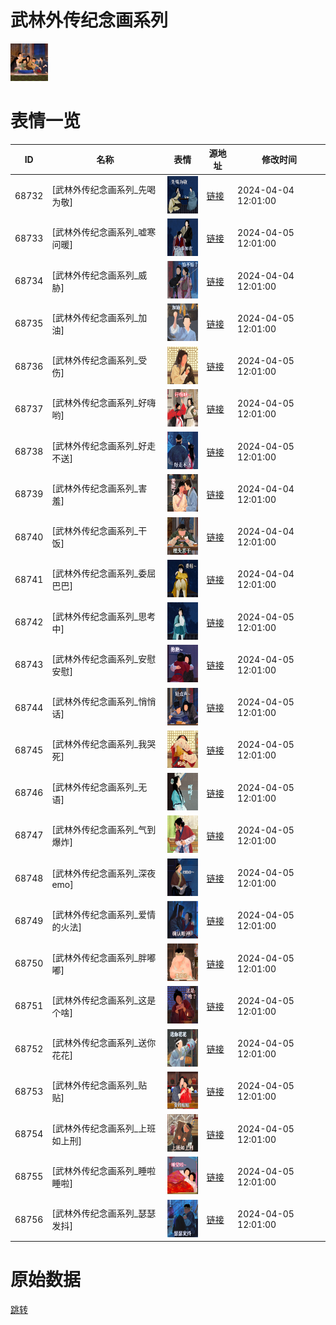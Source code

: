 # 武林外传纪念画系列

<img src="./cover.png" height="60" alt="cover" />

# 表情一览

|ID|名称|表情|源地址|修改时间|
|----|----|----|----|----|
|68732|[武林外传纪念画系列_先喝为敬]|<img src="./pic/068732_%5B武林外传纪念画系列_先喝为敬%5D.png" height="60" alt="先喝为敬"/>|[链接](https://i0.hdslb.com/bfs/garb/3d1f31ca23226035888a52b505e5fc3f3b6692ff.png)|2024-04-04 12:01:00|
|68733|[武林外传纪念画系列_嘘寒问暖]|<img src="./pic/068733_%5B武林外传纪念画系列_嘘寒问暖%5D.png" height="60" alt="嘘寒问暖"/>|[链接](https://i0.hdslb.com/bfs/garb/59dca60183b896fc8dd7909009be6926c346f6ba.png)|2024-04-05 12:01:00|
|68734|[武林外传纪念画系列_威胁]|<img src="./pic/068734_%5B武林外传纪念画系列_威胁%5D.png" height="60" alt="威胁"/>|[链接](https://i0.hdslb.com/bfs/garb/1073758520c84e7bfaf5090b026571fd90a1b0c4.png)|2024-04-04 12:01:00|
|68735|[武林外传纪念画系列_加油]|<img src="./pic/068735_%5B武林外传纪念画系列_加油%5D.png" height="60" alt="加油"/>|[链接](https://i0.hdslb.com/bfs/garb/e45d94b79babd70dc1a2d4208d0515670a668431.png)|2024-04-05 12:01:00|
|68736|[武林外传纪念画系列_受伤]|<img src="./pic/068736_%5B武林外传纪念画系列_受伤%5D.png" height="60" alt="受伤"/>|[链接](https://i0.hdslb.com/bfs/garb/4612502cf4217eb4c1310617370970d59cb10c50.png)|2024-04-05 12:01:00|
|68737|[武林外传纪念画系列_好嗨哟]|<img src="./pic/068737_%5B武林外传纪念画系列_好嗨哟%5D.png" height="60" alt="好嗨哟"/>|[链接](https://i0.hdslb.com/bfs/garb/cdb5ed7be8999971894929a6f6eef39fb6adf34c.png)|2024-04-05 12:01:00|
|68738|[武林外传纪念画系列_好走不送]|<img src="./pic/068738_%5B武林外传纪念画系列_好走不送%5D.png" height="60" alt="好走不送"/>|[链接](https://i0.hdslb.com/bfs/garb/24ab55a75935d22ac9c41f6808b2c6def0cfd535.png)|2024-04-05 12:01:00|
|68739|[武林外传纪念画系列_害羞]|<img src="./pic/068739_%5B武林外传纪念画系列_害羞%5D.png" height="60" alt="害羞"/>|[链接](https://i0.hdslb.com/bfs/garb/2607cc618532ae035077739aa9740eb07b3715ca.png)|2024-04-04 12:01:00|
|68740|[武林外传纪念画系列_干饭]|<img src="./pic/068740_%5B武林外传纪念画系列_干饭%5D.png" height="60" alt="干饭"/>|[链接](https://i0.hdslb.com/bfs/garb/379d659aeb96f8cbc71f50cf9a1c07bc37d52cee.png)|2024-04-04 12:01:00|
|68741|[武林外传纪念画系列_委屈巴巴]|<img src="./pic/068741_%5B武林外传纪念画系列_委屈巴巴%5D.png" height="60" alt="委屈巴巴"/>|[链接](https://i0.hdslb.com/bfs/garb/635c4331180a9c34588ac30a3a810c341c8aebee.png)|2024-04-04 12:01:00|
|68742|[武林外传纪念画系列_思考中]|<img src="./pic/068742_%5B武林外传纪念画系列_思考中%5D.png" height="60" alt="思考中"/>|[链接](https://i0.hdslb.com/bfs/garb/6279ec598de4275acb7d2181bf70ee5cf8ec05c9.png)|2024-04-05 12:01:00|
|68743|[武林外传纪念画系列_安慰安慰]|<img src="./pic/068743_%5B武林外传纪念画系列_安慰安慰%5D.png" height="60" alt="安慰安慰"/>|[链接](https://i0.hdslb.com/bfs/garb/9117c2c0ab02c327ac515662262a4c599d00fe01.png)|2024-04-05 12:01:00|
|68744|[武林外传纪念画系列_悄悄话]|<img src="./pic/068744_%5B武林外传纪念画系列_悄悄话%5D.png" height="60" alt="悄悄话"/>|[链接](https://i0.hdslb.com/bfs/garb/16bd7db20bc67edd6214f411e4bd89e974403aef.png)|2024-04-05 12:01:00|
|68745|[武林外传纪念画系列_我哭死]|<img src="./pic/068745_%5B武林外传纪念画系列_我哭死%5D.png" height="60" alt="我哭死"/>|[链接](https://i0.hdslb.com/bfs/garb/72ac2052c3ecb5dc4f5123e423c335c8bfc4e165.png)|2024-04-05 12:01:00|
|68746|[武林外传纪念画系列_无语]|<img src="./pic/068746_%5B武林外传纪念画系列_无语%5D.png" height="60" alt="无语"/>|[链接](https://i0.hdslb.com/bfs/garb/15e0609a3a209f93568398cdf6c0d6f81e34e04f.png)|2024-04-05 12:01:00|
|68747|[武林外传纪念画系列_气到爆炸]|<img src="./pic/068747_%5B武林外传纪念画系列_气到爆炸%5D.png" height="60" alt="气到爆炸"/>|[链接](https://i0.hdslb.com/bfs/garb/55eed89c58fc3c3111a19de237568ab93e22bed3.png)|2024-04-05 12:01:00|
|68748|[武林外传纪念画系列_深夜emo]|<img src="./pic/068748_%5B武林外传纪念画系列_深夜emo%5D.png" height="60" alt="深夜emo"/>|[链接](https://i0.hdslb.com/bfs/garb/4c7061209c106650ccead5f5c881bea28eb51987.png)|2024-04-05 12:01:00|
|68749|[武林外传纪念画系列_爱情的火法]|<img src="./pic/068749_%5B武林外传纪念画系列_爱情的火法%5D.png" height="60" alt="爱情的火法"/>|[链接](https://i0.hdslb.com/bfs/garb/fb5553dc2e6013a37ce20996915052a774b53c7d.png)|2024-04-05 12:01:00|
|68750|[武林外传纪念画系列_胖嘟嘟]|<img src="./pic/068750_%5B武林外传纪念画系列_胖嘟嘟%5D.png" height="60" alt="胖嘟嘟"/>|[链接](https://i0.hdslb.com/bfs/garb/9243559488f93a5db26ffef857fc05e390eba716.png)|2024-04-05 12:01:00|
|68751|[武林外传纪念画系列_这是个啥]|<img src="./pic/068751_%5B武林外传纪念画系列_这是个啥%5D.png" height="60" alt="这是个啥"/>|[链接](https://i0.hdslb.com/bfs/garb/fab5f23178caa122f25f481a6cdb1e0e6c576bf5.png)|2024-04-05 12:01:00|
|68752|[武林外传纪念画系列_送你花花]|<img src="./pic/068752_%5B武林外传纪念画系列_送你花花%5D.png" height="60" alt="送你花花"/>|[链接](https://i0.hdslb.com/bfs/garb/b985292c5195452f29f98dcca8355d3f576dd201.png)|2024-04-05 12:01:00|
|68753|[武林外传纪念画系列_贴贴]|<img src="./pic/068753_%5B武林外传纪念画系列_贴贴%5D.png" height="60" alt="贴贴"/>|[链接](https://i0.hdslb.com/bfs/garb/ac5a46ac78cb89a24854ee0d8d6af83ae4235ede.png)|2024-04-05 12:01:00|
|68754|[武林外传纪念画系列_上班如上刑]|<img src="./pic/068754_%5B武林外传纪念画系列_上班如上刑%5D.png" height="60" alt="上班如上刑"/>|[链接](https://i0.hdslb.com/bfs/garb/3e42a65e2e26fb72817b7788602584fdb4f78cd8.png)|2024-04-05 12:01:00|
|68755|[武林外传纪念画系列_睡啦睡啦]|<img src="./pic/068755_%5B武林外传纪念画系列_睡啦睡啦%5D.png" height="60" alt="睡啦睡啦"/>|[链接](https://i0.hdslb.com/bfs/garb/47f1e0c42d629f129b457010a960b854e0719fe4.png)|2024-04-05 12:01:00|
|68756|[武林外传纪念画系列_瑟瑟发抖]|<img src="./pic/068756_%5B武林外传纪念画系列_瑟瑟发抖%5D.png" height="60" alt="瑟瑟发抖"/>|[链接](https://i0.hdslb.com/bfs/garb/2589dc522094d06310698c8e79f276b2042ece4c.png)|2024-04-05 12:01:00|

# 原始数据

[跳转](./raw.json)

